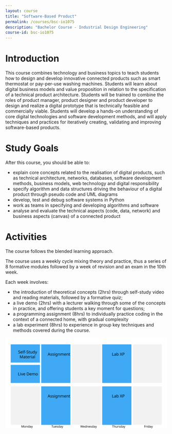```yaml
---
layout: course
title: "Software-Based Product"
permalink: /courses/bsc-io1075
description: "Bachelor Course - Industrial Design Engineering"
course-id: bsc-io1075
---
```


# Introduction

This course combines technology and business topics to teach students how to design and develop innovative connected
products such as smart thermostat or pay-per-use washing machines. Students will learn about digital business
models and value proposition in relation to the specification of a technical product architecture. Students 
will be trained to combine the roles of product manager, product designer and product developer to design 
and realize a digital prototype that is technically feasible and commercially viable. Students will develop
a hands-on understanding of core digital technologies and software development methods, and will apply
techniques and practices for iteratively creating, validating and improving software-based products.

# Study Goals

After this course, you should be able to:

- explain core concepts related to the realisation of  digital products, such as technical architecture, networks, databases, software development methods, business models, web technology and digital responsibility
- specify algorithm and data structures driving the behaviour of a digital product through pseudo code and UML diagrams
- develop, test and debug software systems in Python 
- work as teams in specifying and developing algorithms and software
- analyse and evaluate the technical aspects (code, data, network) and business aspects (canvas) of a connected product


# Activities

The course follows the blended learning approach.

The course uses a weekly cycle mixing theory and practice, thus a series of 8 formative modules followed by a week of revision and an exam in the 10th week.

Each week involves:
- the introduction of theoretical concepts (2hrs) through self-study video and reading materials, followed by a formative quiz;
- a live demo (2hrs) with a lecturer walking through some of the concepts in practice, and offering students a key moment for questions;
- a programming assignment (8hrs) to individually practice coding in the context of a connected home, with gradual complexity
- a lab experiment (8hrs) to experience in group key techniques and methods covered during the course.

![Weekly Schedule](/assets/img/courses/dpd/weekly-schedule.svg)
